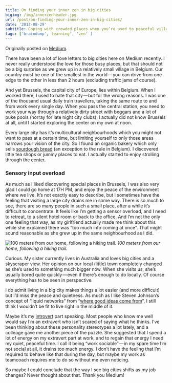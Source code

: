 ```yaml
---
title: On finding your inner zen in big cities
bigimg: /img/innerzenheader.jpg
url: /post/on-finding-your-inner-zen-in-big-cities/
date: '2013-08-29'
subtitle: Coping with crowded places when you’re used to peaceful villages
tags: ['braindump', learning', 'zen' ]
---
```


Originally posted on [Medium](https://medium.com/@woutergroenev/on-finding-your-inner-zen-in-big-cities-c2be933114e3).

There have been a lot of love letters to big cities here on Medium recently. I never really understood the love for those busy places, but that should not be a big surprise as we grew up in a relatively small village in Belgium. Our country must be one of the smallest in the world — you can drive from one edge to the other in less than 2 hours (excluding traffic jams of course).

And yet Brussels, the capital city of Europe, lies within Belgium. When I worked there, I used to hate that city — but for the wrong reasons. I was one of the thousand usual daily train travellers, taking the same route to and from work every single day. When you pass the central station, you need to work your way through a relatively dirty street with beggars and a lot of puke pools (horray for late night city clubs). I actually did not know Brussels at all, until I started exploring the center on my own at noon.

Every large city has it’s multicultural neighbourhoods which you might not want to pass at a certain time, but limiting yourself to only those areas narrows your vision of the city.
So I found an organic bakery which only sells [sourdough bread](http://www.redzuurdesem.be) (an exception to the rule in Belgium). I discovered little tea shops or jummy places to eat. I actually started to enjoy strolling through the center.

### Sensory input overload

As much as I liked discovering special places in Brussels, I was also very glad I could go home at 17H PM, and enjoy the peace of the environment where we live. It’s not exactly easy to describe, but I sometimes have the feeling that visiting a large city drains me in some way. There is so much to see, there are so many people in such a small place, after a while it’s difficult to concentrate. It feels like I’m getting a sensor overload, and I need to retreat, to a silent hotel room or back to the office.
And I’m not the only one feeling that way, as my girlfriend actually made me think about this while she explained there was “too much info coming at once”. That might sound reasonable as she grew up in the same neighbourhood as I did.

![100 meters from our home, following a hiking trail.](/img/koe.jpg)
_100 meters from our home, following a hiking trail._

Curious. My sister currently lives in Australia and loves big cities and a skyscraper view. Her opinion on our local (little) town completely changed as she’s used to something much bigger now. When she visits us, she’s usually bored quite quickly — even if there’s enough to do locally. Of course everything has to be seen in perspective.

I do admit living in a big city makes things a lot easier (and more difficult) but I’d miss the peace and quietness. As much as I like Steven Johnson’s concept of “liquid networks” from “[where good ideas come from](http://www.goodreads.com/book/show/8034188-where-good-ideas-come-from?from_search=true)”, I still think I wouldn’t be fit to live right in the middle of it.

Maybe it’s my [introvert](http://www.goodreads.com/book/show/8520610-quiet?from_search=true) part speaking. Most people who know me well would say I’m an extravert who isn’t scared of saying what he thinks. I’ve been thinking about these personality stereotypes a lot lately, and a colleage gave me another piece of the puzzle. She suggested that I spend a lot of energy on my extravert part at work, and to regain that energy I need my quiet, peaceful time. I call it being “work sociable” — in my spare time I’m not social at all, it drains too much energy. I don’t have the feeling that I’m required to behave like that during the day, but maybe my work as teamcoach requires me to do so without me even noticing.

So maybe I could conclude that the way I see big cities shifts as my job changes? Never thought about that. Thank you Medium!